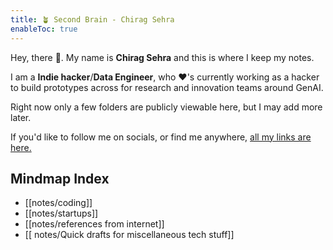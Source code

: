 ```yaml
---
title: 🪴 Second Brain - Chirag Sehra
enableToc: true
---
```


Hey, there 👋. My name is **Chirag Sehra** and this is where I keep my notes.

I am a **Indie hacker**/**Data Engineer**, who ♥'s currently working as a hacker to build prototypes across for research and innovation teams around GenAI.

Right now only a few folders are publicly viewable here, but I may add more later.

If you'd like to follow me on socials, or find me anywhere, [all my links are here.](https://chiragsehra.dev)

## Mindmap Index
- [[notes/coding]]
- [[notes/startups]]
- [[notes/references from internet]]
- [[ notes/Quick drafts for miscellaneous tech stuff]]
